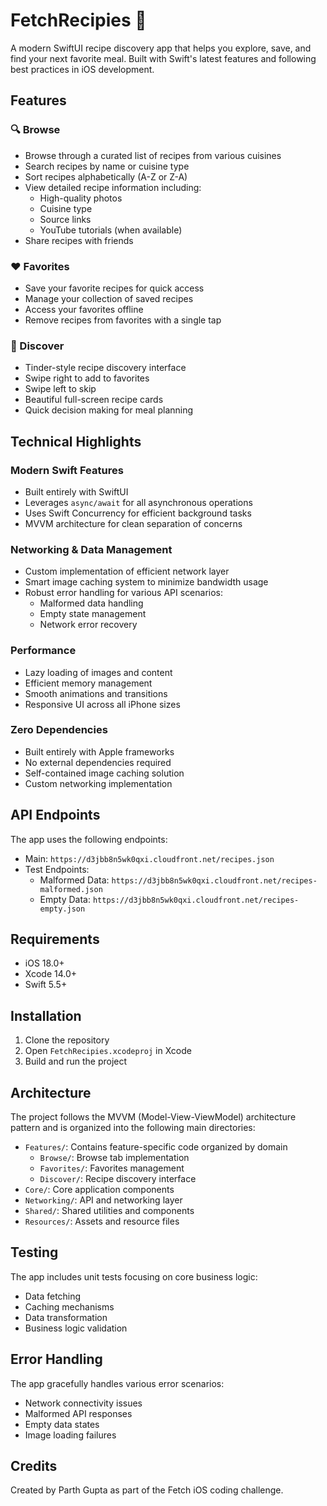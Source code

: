 # FetchRecipies 🍳

A modern SwiftUI recipe discovery app that helps you explore, save, and find your next favorite meal. Built with Swift's latest features and following best practices in iOS development.

## Features

### 🔍 Browse

- Browse through a curated list of recipes from various cuisines
- Search recipes by name or cuisine type
- Sort recipes alphabetically (A-Z or Z-A)
- View detailed recipe information including:
  - High-quality photos
  - Cuisine type
  - Source links
  - YouTube tutorials (when available)
- Share recipes with friends

### ❤️ Favorites

- Save your favorite recipes for quick access
- Manage your collection of saved recipes
- Access your favorites offline
- Remove recipes from favorites with a single tap

### 🎲 Discover

- Tinder-style recipe discovery interface
- Swipe right to add to favorites
- Swipe left to skip
- Beautiful full-screen recipe cards
- Quick decision making for meal planning

## Technical Highlights

### Modern Swift Features

- Built entirely with SwiftUI
- Leverages `async/await` for all asynchronous operations
- Uses Swift Concurrency for efficient background tasks
- MVVM architecture for clean separation of concerns

### Networking & Data Management

- Custom implementation of efficient network layer
- Smart image caching system to minimize bandwidth usage
- Robust error handling for various API scenarios:
  - Malformed data handling
  - Empty state management
  - Network error recovery

### Performance

- Lazy loading of images and content
- Efficient memory management
- Smooth animations and transitions
- Responsive UI across all iPhone sizes

### Zero Dependencies

- Built entirely with Apple frameworks
- No external dependencies required
- Self-contained image caching solution
- Custom networking implementation

## API Endpoints

The app uses the following endpoints:

- Main: `https://d3jbb8n5wk0qxi.cloudfront.net/recipes.json`
- Test Endpoints:
  - Malformed Data: `https://d3jbb8n5wk0qxi.cloudfront.net/recipes-malformed.json`
  - Empty Data: `https://d3jbb8n5wk0qxi.cloudfront.net/recipes-empty.json`

## Requirements

- iOS 18.0+
- Xcode 14.0+
- Swift 5.5+

## Installation

1. Clone the repository
2. Open `FetchRecipies.xcodeproj` in Xcode
3. Build and run the project

## Architecture

The project follows the MVVM (Model-View-ViewModel) architecture pattern and is organized into the following main directories:

- `Features/`: Contains feature-specific code organized by domain
  - `Browse/`: Browse tab implementation
  - `Favorites/`: Favorites management
  - `Discover/`: Recipe discovery interface
- `Core/`: Core application components
- `Networking/`: API and networking layer
- `Shared/`: Shared utilities and components
- `Resources/`: Assets and resource files

## Testing

The app includes unit tests focusing on core business logic:

- Data fetching
- Caching mechanisms
- Data transformation
- Business logic validation

## Error Handling

The app gracefully handles various error scenarios:

- Network connectivity issues
- Malformed API responses
- Empty data states
- Image loading failures

## Credits

Created by Parth Gupta as part of the Fetch iOS coding challenge.
